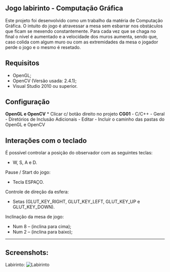 Jogo labirinto - Computação Gráfica
-----------------------------------------------------------------------

Este projeto foi desenvolvido como um trabalho da matéria de Computação Gráfica. O intuito do jogo é atravessar a mesa sem esbarrar nos obstáculos que ficam se mexendo constantemente.
Para cada vez que se chaga no final o nível é aumentado e a velocidade dos muros aumenta, sendo que, caso colida com algum muro ou com as extremidades da mesa o jogador perde o jogo e o mesmo é resetado.

## Requisitos
* OpenGL;
* OpenCV (Versão usada: 2.4.1);
* Visual Studio 2010 ou superior.

## Configuração
**OpenGL e OpenCV**
    * Clicar c/ botão direito no projeto **CG01**
        - C/C++
            - Geral
                - Diretórios de Inclusão Adicionais
                    - Editar
                        - Incluir o caminho das pastas do OpenGL e OpenCV

## Interações com o teclado

É possível controlar a posição do observador com as seguintes teclas:
* W, S, A e D.

Pause / Start do jogo:
* Tecla ESPAÇO.

Controle de direção da esfera:
* Setas (GLUT_KEY_RIGHT, GLUT_KEY_LEFT, GLUT_KEY_UP e GLUT_KEY_DOWN).

Inclinação da mesa de jogo:
* Num 8 – (inclina para cima);
* Num 2 – (inclina para baixo);

-----------------------------------------------------------------------

## Screenshots:  

Labirinto:
![Labirinto](https://github.com/felidan/jogo-obstaculos-openGL/Labirinto.png)
